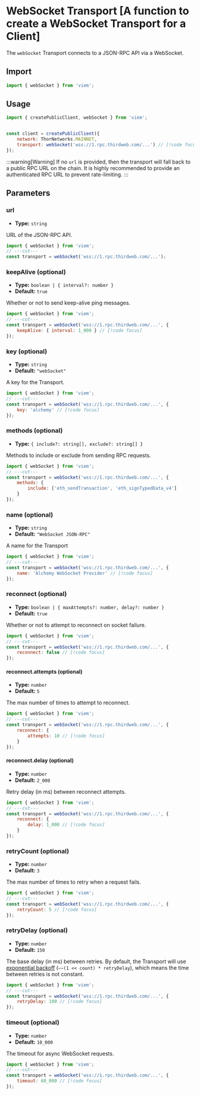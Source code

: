 # WebSocket Transport [A function to create a WebSocket Transport for a Client]

The `webSocket` Transport connects to a JSON-RPC API via a WebSocket.

## Import

```js twoslash
import { webSocket } from 'viem';
```

## Usage

```js twoslash {4}
import { createPublicClient, webSocket } from 'viem';


const client = createPublicClient({
    network: ThorNetworks.MAINNET,
    transport: webSocket('wss://1.rpc.thirdweb.com/...') // [!code focus]
});
```

:::warning[Warning]
If no `url` is provided, then the transport will fall back to a public RPC URL on the chain. It is highly recommended to provide an authenticated RPC URL to prevent rate-limiting.
:::

## Parameters

### url

- **Type:** `string`

URL of the JSON-RPC API.

```js twoslash
import { webSocket } from 'viem';
// ---cut---
const transport = webSocket('wss://1.rpc.thirdweb.com/...');
```

### keepAlive (optional)

- **Type:** `boolean | { interval?: number }`
- **Default:** `true`

Whether or not to send keep-alive ping messages.

```js twoslash
import { webSocket } from 'viem';
// ---cut---
const transport = webSocket('wss://1.rpc.thirdweb.com/...', {
    keepAlive: { interval: 1_000 } // [!code focus]
});
```

### key (optional)

- **Type:** `string`
- **Default:** `"webSocket"`

A key for the Transport.

```js twoslash
import { webSocket } from 'viem';
// ---cut---
const transport = webSocket('wss://1.rpc.thirdweb.com/...', {
    key: 'alchemy' // [!code focus]
});
```

### methods (optional)

- **Type:** `{ include?: string[], exclude?: string[] }`

Methods to include or exclude from sending RPC requests.

```js twoslash
import { webSocket } from 'viem';
// ---cut---
const transport = webSocket('wss://1.rpc.thirdweb.com/...', {
    methods: {
        include: ['eth_sendTransaction', 'eth_signTypedData_v4']
    }
});
```

### name (optional)

- **Type:** `string`
- **Default:** `"WebSocket JSON-RPC"`

A name for the Transport

```js twoslash
import { webSocket } from 'viem';
// ---cut---
const transport = webSocket('wss://1.rpc.thirdweb.com/...', {
    name: 'Alchemy WebSocket Provider' // [!code focus]
});
```

### reconnect (optional)

- **Type:** `boolean | { maxAttempts?: number, delay?: number }`
- **Default:** `true`

Whether or not to attempt to reconnect on socket failure.

```js twoslash
import { webSocket } from 'viem';
// ---cut---
const transport = webSocket('wss://1.rpc.thirdweb.com/...', {
    reconnect: false // [!code focus]
});
```

#### reconnect.attempts (optional)

- **Type:** `number`
- **Default:** `5`

The max number of times to attempt to reconnect.

```js twoslash
import { webSocket } from 'viem';
// ---cut---
const transport = webSocket('wss://1.rpc.thirdweb.com/...', {
    reconnect: {
        attempts: 10 // [!code focus]
    }
});
```

#### reconnect.delay (optional)

- **Type:** `number`
- **Default:** `2_000`

Retry delay (in ms) between reconnect attempts.

```js twoslash
import { webSocket } from 'viem';
// ---cut---
const transport = webSocket('wss://1.rpc.thirdweb.com/...', {
    reconnect: {
        delay: 1_000 // [!code focus]
    }
});
```

### retryCount (optional)

- **Type:** `number`
- **Default:** `3`

The max number of times to retry when a request fails.

```js twoslash
import { webSocket } from 'viem';
// ---cut---
const transport = webSocket('wss://1.rpc.thirdweb.com/...', {
    retryCount: 5 // [!code focus]
});
```

### retryDelay (optional)

- **Type:** `number`
- **Default:** `150`

The base delay (in ms) between retries. By default, the Transport will use [exponential backoff](https://en.wikipedia.org/wiki/Exponential_backoff) (`~~(1 << count) * retryDelay`), which means the time between retries is not constant.

```js twoslash
import { webSocket } from 'viem';
// ---cut---
const transport = webSocket('wss://1.rpc.thirdweb.com/...', {
    retryDelay: 100 // [!code focus]
});
```

### timeout (optional)

- **Type:** `number`
- **Default:** `10_000`

The timeout for async WebSocket requests.

```js twoslash
import { webSocket } from 'viem';
// ---cut---
const transport = webSocket('wss://1.rpc.thirdweb.com/...', {
    timeout: 60_000 // [!code focus]
});
```
